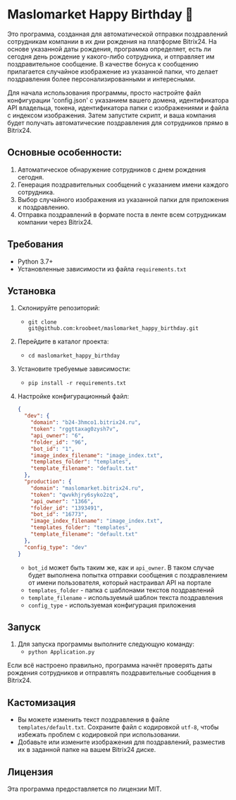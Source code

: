 # Maslomarket Happy Birthday 🎂
Это программа, созданная для автоматической отправки поздравлений сотрудникам компании в их дни рождения на платформе Bitrix24. На основе указанной даты рождения, программа определяет, есть ли сегодня день рождение у какого-либо сотрудника, и отправляет им поздравительное сообщение. В качестве бонуса к сообщению прилагается случайное изображение из указанной папки, что делает поздравления более персонализированными и интересными.

Для начала использования программы, просто настройте файл конфигурации 'config.json' с указанием вашего домена, идентификатора API владельца, токена, идентификатора папки с изображениями и файла с индексом изображения. Затем запустите скрипт, и ваша компания будет получать автоматические поздравления для сотрудников прямо в Bitrix24.

## Основные особенности:

1. Автоматическое обнаружение сотрудников с днем рождения сегодня.
2. Генерация поздравительных сообщений с указанием имени каждого сотрудника.
3. Выбор случайного изображения из указанной папки для приложения к поздравлению.
4. Отправка поздравлений в формате поста в ленте всем сотрудникам компании через Bitrix24.

## Требования

- Python 3.7+
- Установленные зависимости из файла `requirements.txt`

## Установка

1. Склонируйте репозиторий:
   - `git clone git@github.com:kroobeet/maslomarket_happy_birthday.git`

2. Перейдите в каталог проекта:
   - `cd maslomarket_happy_birthday`

3. Установите требуемые зависимости:
   - `pip install -r requirements.txt`

4. Настройке конфигурационный файл:
   ```json
   {
     "dev": {
       "domain": "b24-3hmco1.bitrix24.ru",
       "token": "rggttaxag0zysh7v",
       "api_owner": "6",
       "folder_id": "96",
       "bot_id": "1",
       "image_index_filename": "image_index.txt",
       "templates_folder": "templates",
       "template_filename": "default.txt"
     },
     "production": {
       "domain": "maslomarket.bitrix24.ru",
       "token": "qwvkhjry6syko2zq",
       "api_owner": "1366",
       "folder_id": "1393491",
       "bot_id": "16773",
       "image_index_filename": "image_index.txt",
       "templates_folder": "templates",
       "template_filename": "default.txt"
     },
     "config_type": "dev"
   }
   ```
   - `bot_id` может быть таким же, как и `api_owner`. В таком случае будет выполнена попытка отправки сообщения с поздравлением от имени пользователя, который настраивал API на портале
   - `templates_folder` - папка с шаблонами текстов поздравлений
   - `template_filename` - используемый шаблон текста поздравления
   - `config_type` - используемая конфигурация приложения
   
## Запуск

1. Для запуска программы выполните следующую команду:
   - `python Application.py`

Если всё настроено правильно, программа начнёт проверять даты рождения сотрудников и отправлять поздравительные сообщения в Bitrix24.

## Кастомизация
- Вы можете изменить текст поздравления в файле `templates/default.txt`. Сохраните файл с кодировкой `utf-8`, чтобы избежать проблем с кодировкой при использовании.
- Добавьте или измените изображения для поздравлений, разместив их в заданной папке на вашем Bitrix24 диске.

## Лицензия
Эта программа предоставляется по лицензии MIT.
